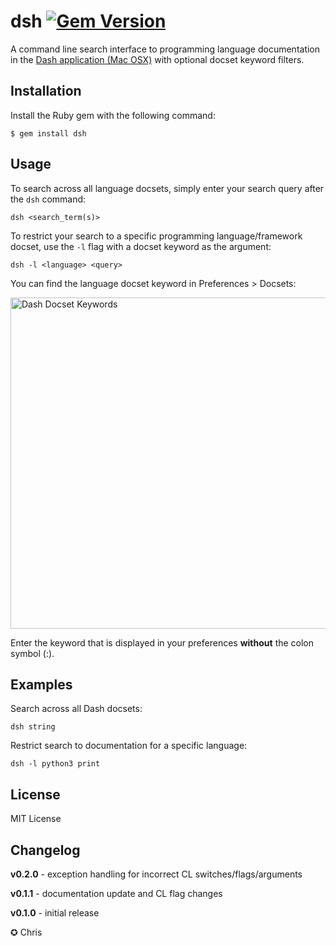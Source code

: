 # dsh [![Gem Version](https://badge.fury.io/rb/dsh.png)](http://badge.fury.io/rb/dsh)

A command line search interface to programming language documentation in the [Dash application (Mac OSX)](http://kapeli.com/dash) with optional docset keyword filters.

## Installation

Install the Ruby gem with the following command:

    $ gem install dsh

## Usage

To search across all language docsets, simply enter your search query after the `dsh` command:

	dsh <search_term(s)>

To restrict your search to a specific programming language/framework docset, use the `-l` flag with a docset keyword as the argument:

	dsh -l <language> <query>

You can find the language docset keyword in Preferences > Docsets:

<img src="https://raw.github.com/chrissimpkins/dsh/master/img/docset_keywords.png" width="598" height="530" alt="Dash Docset Keywords">

Enter the keyword that is displayed in your preferences **without** the colon symbol (:).

## Examples

Search across all Dash docsets:

```
dsh string
```

Restrict search to documentation for a specific language:

```
dsh -l python3 print
```

## License
MIT License

## Changelog

**v0.2.0** - exception handling for incorrect CL switches/flags/arguments

**v0.1.1** - documentation update and CL flag changes

**v0.1.0** - initial release

✪ Chris
